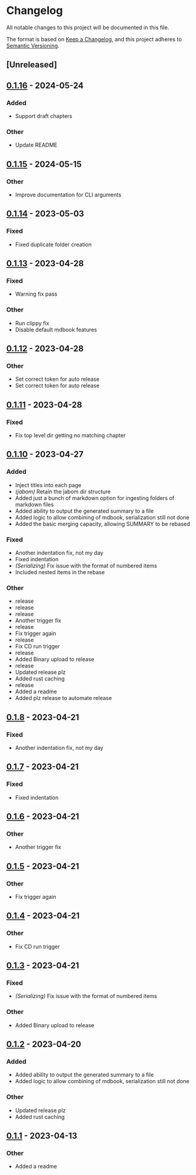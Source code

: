 # Changelog
All notable changes to this project will be documented in this file.

The format is based on [Keep a Changelog](https://keepachangelog.com/en/1.0.0/),
and this project adheres to [Semantic Versioning](https://semver.org/spec/v2.0.0.html).

## [Unreleased]

## [0.1.16](https://github.com/jscarrott/mdbook-combiner/compare/v0.1.15...v0.1.16) - 2024-05-24

### Added
- Support draft chapters

### Other
- Update README

## [0.1.15](https://github.com/jscarrott/mdbook-combiner/compare/v0.1.14...v0.1.15) - 2024-05-15

### Other
- Improve documentation for CLI arguments

## [0.1.14](https://github.com/jscarrott/mdbook-combiner/compare/v0.1.13...v0.1.14) - 2023-05-03

### Fixed
- Fixed duplicate folder creation

## [0.1.13](https://github.com/jscarrott/mdbook-combiner/compare/v0.1.12...v0.1.13) - 2023-04-28

### Fixed
- Warning fix pass

### Other
- Run clippy fix
- Disable default mdbook features

## [0.1.12](https://github.com/jscarrott/mdbook-combiner/compare/v0.1.11...v0.1.12) - 2023-04-28

### Other
- Set correct token for auto release
- Set correct token for auto release

## [0.1.11](https://github.com/jscarrott/mdbook-combiner/compare/v0.1.10...v0.1.11) - 2023-04-28

### Fixed
- Fix top level dir getting no matching chapter

## [0.1.10](https://github.com/jscarrott/mdbook-combiner/compare/v0.1.9...v0.1.10) - 2023-04-27

### Added
- Inject titles into each page
- *(jabom)* Retain the jabom dir structure
- Added just a bunch of markdown option for ingesting folders of markdown files
- Added ability to output the generated summary to a file
- Added logic to allow combining of mdbook, serialization still not done
- Added the basic merging capacity, allowing SUMMARY to be rebased

### Fixed
- Another indentation fix, not my day
- Fixed indentation
- *(Serializing)* Fix issue with the format of numbered items
- Included nested items in the rebase

### Other
- release
- release
- release
- Another trigger fix
- release
- Fix trigger again
- release
- Fix CD run trigger
- release
- Added Binary upload to release
- release
- Updated release plz
- Added rust caching
- release
- Added a readme
- Added plz release to automate release

## [0.1.8](https://github.com/jscarrott/mdbook-combiner/compare/v0.1.7...v0.1.8) - 2023-04-21

### Fixed
- Another indentation fix, not my day

## [0.1.7](https://github.com/jscarrott/mdbook-combiner/compare/v0.1.6...v0.1.7) - 2023-04-21

### Fixed
- Fixed indentation

## [0.1.6](https://github.com/jscarrott/mdbook-combiner/compare/v0.1.5...v0.1.6) - 2023-04-21

### Other
- Another trigger fix

## [0.1.5](https://github.com/jscarrott/mdbook-combiner/compare/v0.1.4...v0.1.5) - 2023-04-21

### Other
- Fix trigger again

## [0.1.4](https://github.com/jscarrott/mdbook-combiner/compare/v0.1.3...v0.1.4) - 2023-04-21

### Other
- Fix CD run trigger

## [0.1.3](https://github.com/jscarrott/mdbook-combiner/compare/v0.1.2...v0.1.3) - 2023-04-21

### Fixed
- *(Serializing)* Fix issue with the format of numbered items

### Other
- Added Binary upload to release

## [0.1.2](https://github.com/jscarrott/mdbook-combiner/compare/v0.1.1...v0.1.2) - 2023-04-20

### Added
- Added ability to output the generated summary to a file
- Added logic to allow combining of mdbook, serialization still not done

### Other
- Updated release plz
- Added rust caching

## [0.1.1](https://github.com/jscarrott/mdbook-combiner/compare/v0.1.0...v0.1.1) - 2023-04-13

### Other
- Added a readme
